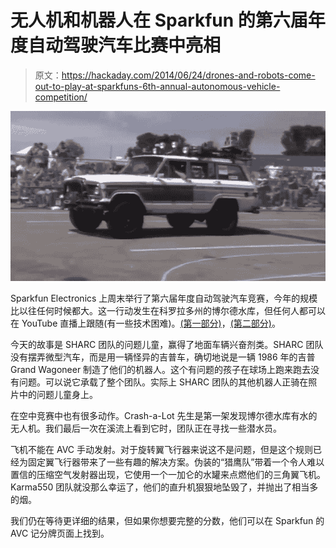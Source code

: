 # 无人机和机器人在 Sparkfun 的第六届年度自动驾驶汽车比赛中亮相

> 原文：<https://hackaday.com/2014/06/24/drones-and-robots-come-out-to-play-at-sparkfuns-6th-annual-autonomous-vehicle-competition/>

![Sparkfun AVC 2014](img/0c84fb5eb88e7acb42d13253d966c464.png)

Sparkfun Electronics 上周末举行了第六届年度自动驾驶汽车竞赛，今年的规模比以往任何时候都大。这一行动发生在科罗拉多州的博尔德水库，但任何人都可以在 YouTube 直播上跟随(有一些技术困难)。[(第一部分)](https://www.youtube.com/watch?v=DoMJyez9nBg)，[(第二部分)](https://www.youtube.com/watch?v=l2fHt7VxhlE)。

今天的故事是 SHARC 团队的问题儿童，赢得了地面车辆兴奋剂类。SHARC 团队没有摆弄微型汽车，而是用一辆怪异的吉普车，确切地说是一辆 1986 年的吉普 Grand Wagoneer 制造了他们的机器人。这个有问题的孩子在球场上跑来跑去没有问题。可以说它承载了整个团队。实际上 SHARC 团队的其他机器人正骑在照片中的问题儿童身上。

在空中竞赛中也有很多动作。Crash-a-Lot 先生是第一架发现博尔德水库有水的无人机。我们最后一次在溪流上看到它时，团队正在寻找一些潜水员。

飞机不能在 AVC 手动发射。对于旋转翼飞行器来说这不是问题，但是这个规则已经为固定翼飞行器带来了一些有趣的解决方案。伪装的“猎鹰队”带着一个令人难以置信的压缩空气发射器出现，它使用一个一加仑的水罐来点燃他们的三角翼飞机。Karma550 团队就没那么幸运了，他们的直升机狠狠地坠毁了，并抛出了相当多的烟。

我们仍在等待更详细的结果，但如果你想要完整的分数，他们可以在 Sparkfun 的 AVC 记分牌页面上找到。